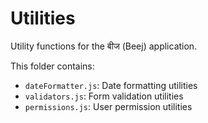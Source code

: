 # Utilities

Utility functions for the बीज (Beej) application.

This folder contains:
- `dateFormatter.js`: Date formatting utilities
- `validators.js`: Form validation utilities
- `permissions.js`: User permission utilities
